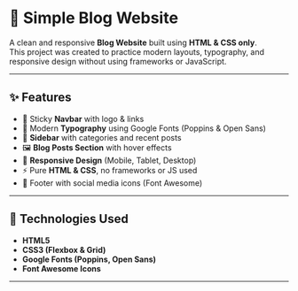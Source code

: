 # 📝 Simple Blog Website  

A clean and responsive **Blog Website** built using **HTML & CSS only**.  
This project was created to practice modern layouts, typography, and responsive design without using frameworks or JavaScript.  

---

## ✨ Features  

- 📌 Sticky **Navbar** with logo & links  
- 🎨 Modern **Typography** using Google Fonts (Poppins & Open Sans)  
- 📰 **Sidebar** with categories and recent posts  
- 🖼️ **Blog Posts Section** with hover effects  
- 📱 **Responsive Design** (Mobile, Tablet, Desktop)  
- ⚡ Pure **HTML & CSS**, no frameworks or JS used  
- 🔗 Footer with social media icons (Font Awesome)   

---

## 🚀 Technologies Used  

- **HTML5**  
- **CSS3 (Flexbox & Grid)**  
- **Google Fonts (Poppins, Open Sans)**  
- **Font Awesome Icons**  

---
